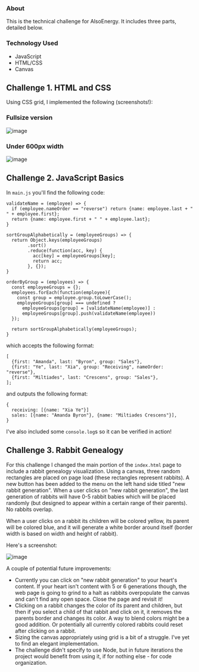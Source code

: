 ### About

This is the technical challenge for AlsoEnergy. It includes three parts, detailed below.

### Technology Used

* JavaScript
* HTML/CSS
* Canvas

## Challenge 1. HTML and CSS

Using CSS grid, I implemented the following (screenshots!):

### Fullsize version

![image](https://s3-us-west-1.amazonaws.com/kc-ensemble/Screen+Shot+2018-11-30+at+10.46.30+AM.png)

### Under 600px width

![image](https://s3-us-west-1.amazonaws.com/kc-ensemble/Screen+Shot+2018-11-30+at+10.48.16+AM.png)

## Challenge 2. JavaScript Basics

In `main.js` you'll find the following code:

```
validateName = (employee) => {
  if (employee.nameOrder == "reverse") return {name: employee.last + " " + employee.first};
  return {name: employee.first + " " + employee.last};
}

sortGroupAlphabetically = (employeeGroups) => {
  return Object.keys(employeeGroups)
        .sort()
        .reduce(function(acc, key) {
          acc[key] = employeeGroups[key];
          return acc;
        }, {});
}

orderByGroup = (employees) => {
  const employeeGroups = {};
  employees.forEach(function(employee){
    const group = employee.group.toLowerCase();
    employeeGroups[group] === undefined ?
      employeeGroups[group] = [validateName(employee)] :
      employeeGroups[group].push(validateName(employee))
  });

  return sortGroupAlphabetically(employeeGroups);
}

```

which accepts the following format:

```
[
  {first: "Amanda", last: "Byron", group: "Sales"},
  {first: "Ye", last: "Xia", group: "Receiving", nameOrder: "reverse"},
  {first: "Miltiades", last: "Crescens", group: "Sales"},
];

```

and outputs the following format:

```
{
  receiving: [{name: "Xia Ye"}]
  sales: [{name: "Amanda Byron"}, {name: "Miltiades Crescens"}],       
}
```

I've also included some `console.log`s so it can be verified in action!

## Challenge 3. Rabbit Genealogy

For this challenge I changed the main portion of the `index.html` page to include a rabbit genealogy visualization. Using a canvas, three random rectangles are placed on page load (these rectangles represent rabbits). A new button has been added to the menu on the left hand side titled "new rabbit generation". When a user clicks on "new rabbit generation", the last generation of rabbits will have 0-5 rabbit babies which will be placed randomly (but designed to appear within a certain range of their parents). No rabbits overlap.

When a user clicks on a rabbit its children will be colored yellow, its parent will be colored blue, and it will generate a white border around itself (border width is based on width and height of rabbit).

Here's a screenshot:

![image](https://s3-us-west-1.amazonaws.com/kc-ensemble/Screen+Shot+2018-12-02+at+12.27.05+PM.png)

A couple of potential future improvements:

* Currently you can click on "new rabbit generation" to your heart's content. If your heart isn't content with 5 or 6 generations though, the web page is going to grind to a halt as rabbits overpopulate the canvas and can't find any open space. Close the page and revisit it!
* Clicking on a rabbit changes the color of its parent and children, but then if you select a child of that rabbit and click on it, it removes the parents border and changes its color. A way to blend colors might be a good addition. Or potentially all currently colored rabbits could reset after clicking on a rabbit.
* Sizing the canvas appropriately using grid is a bit of a struggle. I've yet to find an elegant implementation.
* The challenge didn't specify to use Node, but in future iterations the project would benefit from using it, if for nothing else - for code organization.
